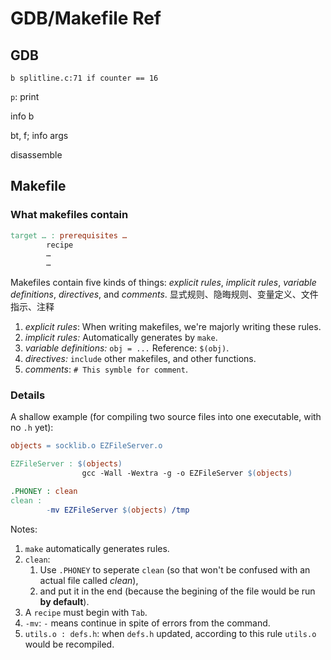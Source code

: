 # GDB/Makefile Ref

## GDB

`b splitline.c:71 if counter == 16`

`p`: print

info b

bt, f; info args

disassemble

## Makefile

### What makefiles contain

```makefile
target … : prerequisites …
		recipe
        …
        …
```

Makefiles contain five kinds of things: *explicit rules*, *implicit rules*, *variable definitions*, *directives*, and *comments*. 显式规则、隐晦规则、变量定义、文件指示、注释

1. *explicit rules*: When writing makefiles, we're majorly writing these rules.
2. *implicit rules:* Automatically generates by `make`.
3. *variable definitions:* `obj = ...` Reference: `$(obj)`.
4. *directives:* `include` other makefiles, and other functions.
5. *comments*: `# This symble for comment`.

### Details

A shallow example (for compiling two source files into one executable, with no `.h` yet):

```makefile
objects = socklib.o EZFileServer.o

EZFileServer : $(objects)
				gcc -Wall -Wextra -g -o EZFileServer $(objects)

.PHONEY : clean
clean :
		-mv EZFileServer $(objects) /tmp

```

Notes:

1. `make` automatically generates rules.
2. `clean`: 
   1. Use `.PHONEY` to seperate `clean` (so that won't be confused with an actual file called *clean*), 
   2. and put it in the end (because the begining of the file would be run **by default**).
3. A `recipe` must begin with `Tab`.
4. `-mv`: `-` means continue in spite of errors from the command.
5. `utils.o : defs.h`: when `defs.h` updated, according to this rule `utils.o` would be recompiled.